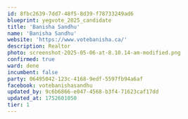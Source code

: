 ```yaml
---
id: 8fbc2639-7dd7-48f5-8d39-f78733249ad6
blueprint: yegvote_2025_candidate
title: 'Banisha Sandhu'
name: 'Banisha Sandhu'
website: 'https://www.votebanisha.ca/'
description: Realtor
photo: screenshot-2025-05-06-at-8.10.14-am-modified.png
confirmed: true
ward: dene
incumbent: false
party: 06495042-123c-4168-9edf-5597fb94a6af
facebook: votebanishasandhu
updated_by: 9c6b6866-e047-4568-b3f4-71623caf17dd
updated_at: 1752601050
tier: 1
---
```

